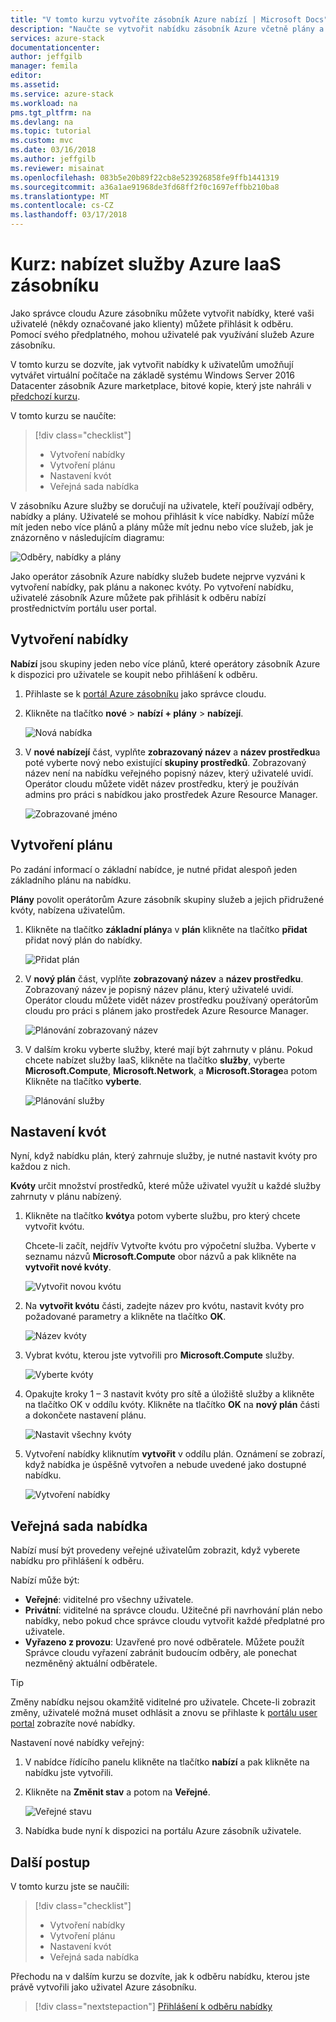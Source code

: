 ```yaml
---
title: "V tomto kurzu vytvoříte zásobník Azure nabízí | Microsoft Docs"
description: "Naučte se vytvořit nabídku zásobník Azure včetně plány a kvót."
services: azure-stack
documentationcenter: 
author: jeffgilb
manager: femila
editor: 
ms.assetid: 
ms.service: azure-stack
ms.workload: na
pms.tgt_pltfrm: na
ms.devlang: na
ms.topic: tutorial
ms.custom: mvc
ms.date: 03/16/2018
ms.author: jeffgilb
ms.reviewer: misainat
ms.openlocfilehash: 083b5e20b89f22cb8e523926858fe9ffb1441319
ms.sourcegitcommit: a36a1ae91968de3fd68ff2f0c1697effbb210ba8
ms.translationtype: MT
ms.contentlocale: cs-CZ
ms.lasthandoff: 03/17/2018
---
```

# <a name="tutorial-offer-azure-stack-iaas-services"></a>Kurz: nabízet služby Azure IaaS zásobníku
Jako správce cloudu Azure zásobníku můžete vytvořit nabídky, které vaši uživatelé (někdy označované jako klienty) můžete přihlásit k odběru. Pomocí svého předplatného, mohou uživatelé pak využívání služeb Azure zásobníku.

V tomto kurzu se dozvíte, jak vytvořit nabídky k uživatelům umožňují vytvářet virtuální počítače na základě systému Windows Server 2016 Datacenter zásobník Azure marketplace, bitové kopie, který jste nahráli v [předchozí kurzu](asdk-marketplace-item.md).

V tomto kurzu se naučíte:

> [!div class="checklist"]
> * Vytvoření nabídky
> * Vytvoření plánu
> * Nastavení kvót
> * Veřejná sada nabídka

V zásobníku Azure služby se doručují na uživatele, kteří používají odběry, nabídky a plány. Uživatelé se mohou přihlásit k více nabídky. Nabízí může mít jeden nebo více plánů a plány může mít jednu nebo více služeb, jak je znázorněno v následujícím diagramu:

![Odběry, nabídky a plány](media/asdk-offer-services/sop.png)

Jako operátor zásobník Azure nabídky služeb budete nejprve vyzváni k vytvoření nabídky, pak plánu a nakonec kvóty. Po vytvoření nabídku, uživatelé zásobník Azure můžete pak přihlásit k odběru nabízí prostřednictvím portálu user portal.

## <a name="create-an-offer"></a>Vytvoření nabídky
**Nabízí** jsou skupiny jeden nebo více plánů, které operátory zásobník Azure k dispozici pro uživatele se koupit nebo přihlášení k odběru.

1. Přihlaste se k [portál Azure zásobníku](https://adminportal.local.azurestack.external) jako správce cloudu.

2. Klikněte na tlačítko **nové** > **nabízí + plány** > **nabízejí**.

   ![Nová nabídka](media/asdk-offer-services/new-offer.png)

2. V **nové nabízejí** část, vyplňte **zobrazovaný název** a **název prostředku**a poté vyberte nový nebo existující **skupiny prostředků**. Zobrazovaný název není na nabídku veřejného popisný název, který uživatelé uvidí. Operátor cloudu můžete vidět název prostředku, který je používán admins pro práci s nabídkou jako prostředek Azure Resource Manager.

   ![Zobrazované jméno](media/asdk-offer-services/offer-display-name.png)


## <a name="create-a-plan"></a>Vytvoření plánu
Po zadání informací o základní nabídce, je nutné přidat alespoň jeden základního plánu na nabídku. 

**Plány** povolit operátorům Azure zásobník skupiny služeb a jejich přidružené kvóty, nabízena uživatelům.

1. Klikněte na tlačítko **základní plány**a v **plán** klikněte na tlačítko **přidat** přidat nový plán do nabídky.

   ![Přidat plán](media/asdk-offer-services/new-plan.png)

2. V **nový plán** část, vyplňte **zobrazovaný název** a **název prostředku**. Zobrazovaný název je popisný název plánu, který uživatelé uvidí. Operátor cloudu můžete vidět název prostředku používaný operátorům cloudu pro práci s plánem jako prostředek Azure Resource Manager.

   ![Plánování zobrazovaný název](media/asdk-offer-services/plan-display-name.png)

3. V dalším kroku vyberte služby, které mají být zahrnuty v plánu. Pokud chcete nabízet služby IaaS, klikněte na tlačítko **služby**, vyberte **Microsoft.Compute**, **Microsoft.Network**, a **Microsoft.Storage**a potom Klikněte na tlačítko **vyberte**.

   ![Plánování služby](media/asdk-offer-services/select-services.png)


## <a name="set-quotas"></a>Nastavení kvót
Nyní, když nabídku plán, který zahrnuje služby, je nutné nastavit kvóty pro každou z nich. 

**Kvóty** určit množství prostředků, které může uživatel využít u každé služby zahrnuty v plánu nabízený.

1. Klikněte na tlačítko **kvóty**a potom vyberte službu, pro který chcete vytvořit kvótu. 

   Chcete-li začít, nejdřív Vytvořte kvótu pro výpočetní služba. Vyberte v seznamu názvů **Microsoft.Compute** obor názvů a pak klikněte na **vytvořit nové kvóty**.
   
   ![Vytvořit novou kvótu](media/asdk-offer-services/create-quota.png)

2. Na **vytvořit kvótu** části, zadejte název pro kvótu, nastavit kvóty pro požadované parametry a klikněte na tlačítko **OK**.

   ![Název kvóty](media/asdk-offer-services/quota-properties.png)

3. Vybrat kvótu, kterou jste vytvořili pro **Microsoft.Compute** služby.

   ![Vyberte kvóty](media/asdk-offer-services/set-quota.png)

4. Opakujte kroky 1 – 3 nastavit kvóty pro sítě a úložiště služby a klikněte na tlačítko OK v oddílu kvóty. Klikněte na tlačítko **OK** na **nový plán** části a dokončete nastavení plánu. 

   ![Nastavit všechny kvóty](media/asdk-offer-services/all-quotas-set.png)

5. Vytvoření nabídky kliknutím **vytvořit** v oddílu plán. Oznámení se zobrazí, když nabídka je úspěšně vytvořen a nebude uvedené jako dostupné nabídku.

   ![Vytvoření nabídky](media/asdk-offer-services/offer-complete.png)

## <a name="set-offer-to-public"></a>Veřejná sada nabídka
Nabízí musí být provedeny veřejné uživatelům zobrazit, když vyberete nabídku pro přihlášení k odběru. 

Nabízí může být:
- **Veřejné**: viditelné pro všechny uživatele.
- **Privátní**: viditelné na správce cloudu. Užitečné při navrhování plán nebo nabídky, nebo pokud chce správce cloudu vytvořit každé předplatné pro uživatele.
- **Vyřazeno z provozu**: Uzavřené pro nové odběratele. Můžete použít Správce cloudu vyřazení zabránit budoucím odběry, ale ponechat nezměněný aktuální odběratele.

> [!TIP]
> Změny nabídku nejsou okamžitě viditelné pro uživatele. Chcete-li zobrazit změny, uživatelé možná muset odhlásit a znovu se přihlaste k [portálu user portal](https://portal.local.azurestack.external) zobrazíte nové nabídky.

Nastavení nové nabídky veřejný: 

1. V nabídce řídícího panelu klikněte na tlačítko **nabízí** a pak klikněte na nabídku jste vytvořili.

2. Klikněte na **Změnit stav** a potom na **Veřejné**.

   ![Veřejné stavu](media/asdk-offer-services/set-public.png)

3. Nabídka bude nyní k dispozici na portálu Azure zásobník uživatele.

## <a name="next-steps"></a>Další postup

V tomto kurzu jste se naučili:

> [!div class="checklist"]
> * Vytvoření nabídky
> * Vytvoření plánu
> * Nastavení kvót
> * Veřejná sada nabídka

Přechodu na v dalším kurzu se dozvíte, jak k odběru nabídku, kterou jste právě vytvořili jako uživatel Azure zásobníku.

> [!div class="nextstepaction"]
> [Přihlášení k odběru nabídky](asdk-subscribe-services.md)